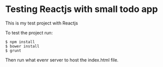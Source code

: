 Testing Reactjs with small todo app
=============
This is my test project with Reactjs

To test the project run:

	$ npm install
 	$ bower install
 	$ grunt

Then run what evenr server to host the index.html file.
